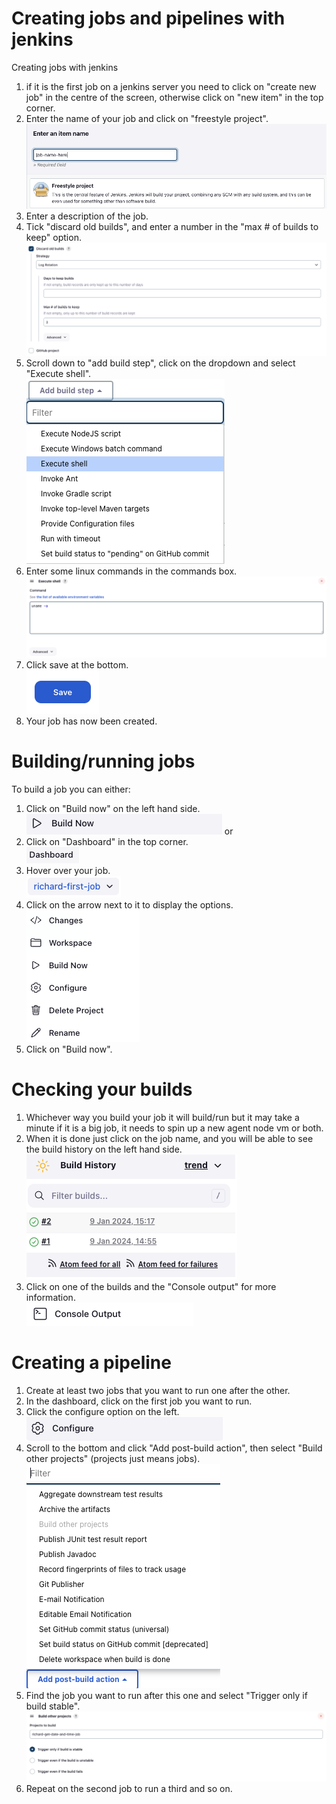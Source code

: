 # Creating jobs and pipelines with jenkins
Creating jobs with jenkins
1) if it is the first job on a jenkins server you need to click on "create new job" in the centre of the screen, otherwise click on "new item" in the top corner.
2) Enter the name of your job and click on "freestyle project".<br>
   ![Jenkins name job](../../../readme-images/jenkins-name-job.png)
3) Enter a description of the job.
4) Tick "discard old builds", and enter a number in the "max # of builds to keep" option.<br>
   ![Jenkins discard old builds](../../../readme-images/jenkins-discard-old-builds.png)
5) Scroll down to "add build step", click on the dropdown and select "Execute shell".<br>
    ![Jenkins add build step dropdown](../../../readme-images/jenkins-add-build-step-dropdown.png)
6) Enter some linux commands in the commands box.<br>
    ![Jenkins execute shell option](../../../readme-images/jenkins-execute-shell-option.png)
7) Click save at the bottom.<br>
   ![Jenkins save job button](../../../readme-images/jenkins-save-job-button.png)
8) Your job has now been created.

# Building/running jobs
To build a job you can either:
1) Click on "Build now" on the left hand side.<br>
   ![Jenkins build job option](../../../readme-images/jenkins-build-job-option.png)
or
1) Click on "Dashboard" in the top corner.<br>
   ![Jenkins dashboard option](../../../readme-images/jenkins-dashboard-option.png)
2) Hover over your job.<br>
   ![Jenkins job name](../../../readme-images/jenkins-job-name.png)
3) Click on the arrow next to it to display the options.<br>
    ![Jenkins job name dropdown](../../../readme-images/jenkins-job-name-dropdown.png)
4) Click on "Build now".
   
# Checking your builds
1) Whichever way you build your job it will build/run but it may take a minute if it is a big job, it needs to spin up a new agent node vm or both.
2) When it is done just click on the job name, and you will be able to see the build history on the left hand side.<br>
   ![Jenkins build history](../../../readme-images/jenkins-build-history.png)
3) Click on one of the builds and the "Console output" for more information.<br>
   ![Jenkins console output option](../../../readme-images/jenkins-console-output-option.png)

# Creating a pipeline
1) Create at least two jobs that you want to run one after the other.
2) In the dashboard, click on the first job you want to run.
3) Click the configure option on the left.<br>
   ![Jenkins configure job option](../../../readme-images/jenkins-configure-job-option.png)
4) Scroll to the bottom and click "Add post-build action", then select "Build other projects" (projects just means jobs).<br>
   ![Jenkins post build action dropdown](../../../readme-images/jenkins-post-build-action-dropdown.png)
5) Find the job you want to run after this one and select "Trigger only if build stable".<br>
   ![Jenkins post build action settings](../../../readme-images/jenkins-post-build-action-settings.png)
6) Repeat on the second job to run a third and so on.